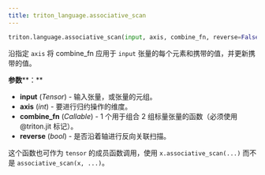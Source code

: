 ```yaml
---
title: triton_language.associative_scan
---
```


```python
triton.language.associative_scan(input, axis, combine_fn, reverse=False)
```


沿指定 `axis` 将 combine_fn 应用于 `input` 张量的每个元素和携带的值，并更新携带的值。 


**参数****：**

* **input** (*Tensor*) - 输入张量，或张量的元组。
* **axis** (*int*) - 要进行归约操作的维度。
* **combine_fn** (*Callable*) - 1 个用于组合 2 组标量张量的函数（必须使用 @triton.jit 标记）。
* **reverse** (*bool*) - 是否沿着轴进行反向关联扫描。

这个函数也可作为 `tensor` 的成员函数调用，使用 `x.associative_scan(...)` 而不是 `associative_scan(x, ...)`。


